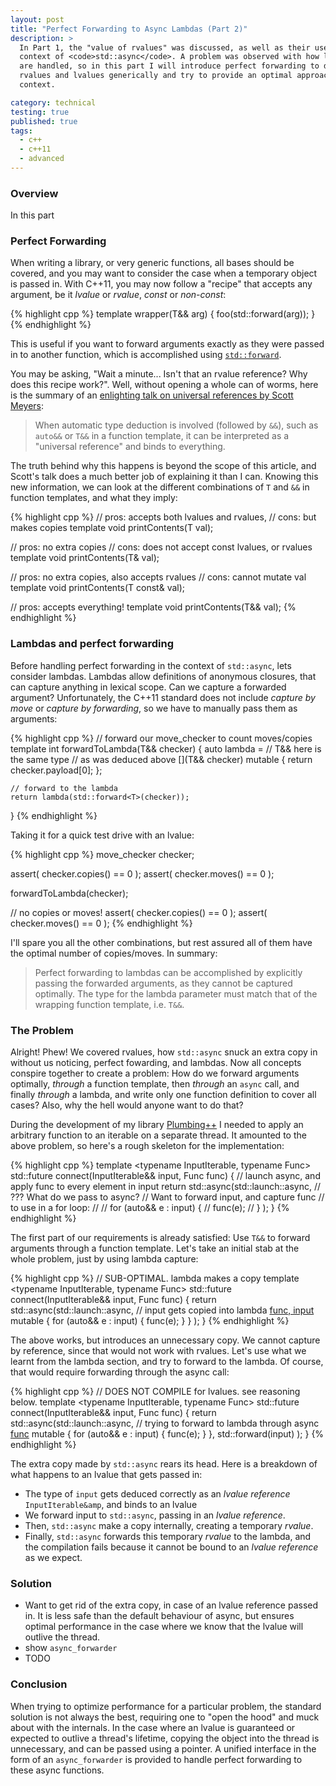 ```yaml
---
layout: post
title: "Perfect Forwarding to Async Lambdas (Part 2)"
description: >
  In Part 1, the "value of rvalues" was discussed, as well as their use in the
  context of <code>std::async</code>. A problem was observed with how lvalues
  are handled, so in this part I will introduce perfect forwarding to deal with
  rvalues and lvalues generically and try to provide an optimal approach in that
  context.

category: technical
testing: true
published: true
tags:
  - c++
  - c++11
  - advanced
---
```


### Overview

In this part 

### Perfect Forwarding

When writing a library, or very generic functions, all bases should be covered,
and you may want to consider the case when a temporary object is passed in. With
C++11, you may now follow a "recipe" that accepts any argument, be it _lvalue_
or _rvalue_, _const_ or _non-const_:

{% highlight cpp %}
template<typename T>
wrapper(T&& arg) {
    foo(std::forward<T>(arg));
}
{% endhighlight %}

This is useful if you want to forward arguments exactly as they were passed in
to another function, which is accomplished using <a
href="http://en.cppreference.com/w/cpp/utility/forward"><code>std::forward</code></a>.

You may be asking, "Wait a minute... Isn't that an rvalue reference? Why does
this recipe work?". Well, without opening a whole can of worms, here is the
summary of an <a
href="http://channel9.msdn.com/Shows/Going+Deep/Cpp-and-Beyond-2012-Scott-Meyers-Universal-References-in-Cpp11">enlighting
talk on universal references by Scott Meyers</a>:

> When automatic type deduction is involved (followed by
> <code>&amp;&amp;</code>), such as <code>auto&amp;&amp;</code> or
> <code>T&amp;&amp;</code> in a function template, it can be interpreted as a
> "universal reference" and binds to everything.

The truth behind why this happens is beyond the scope of this article, and
Scott's talk does a much better job of explaining it than I can. Knowing this
new information, we can look at the different combinations of <code>T</code> and
<code>&amp;&amp;</code> in function templates, and what they imply:

{% highlight cpp %}
// pros: accepts both lvalues and rvalues,
// cons: but makes copies
template <typename T>
void printContents(T val);

// pros: no extra copies
// cons: does not accept const lvalues, or rvalues
template <typename T>
void printContents(T& val);

// pros: no extra copies, also accepts rvalues
// cons: cannot mutate val
template <typename T>
void printContents(T const& val);

// pros: accepts everything!
template <typename T>
void printContents(T&& val);
{% endhighlight %}

### Lambdas and perfect forwarding

Before handling perfect forwarding in the context of <code>std::async</code>,
lets consider lambdas. Lambdas allow definitions of anonymous closures, that can
capture anything in lexical scope. Can we capture a forwarded argument?
Unfortunately, the C++11 standard does not include _capture by move_ or _capture
by forwarding_, so we have to manually pass them as arguments:

{% highlight cpp %}
// forward our move_checker to count moves/copies
template <typename T>
int forwardToLambda(T&& checker)
{
    auto lambda =
        // T&& here is the same type
        // as was deduced above
        [](T&& checker) mutable
        {
            return checker.payload[0];
        };

    // forward to the lambda
    return lambda(std::forward<T>(checker));
}
{% endhighlight %}

Taking it for a quick test drive with an lvalue:

{% highlight cpp %}
move_checker checker;

assert( checker.copies() == 0 );
assert( checker.moves() == 0 );

forwardToLambda(checker);

// no copies or moves!
assert( checker.copies() == 0 );
assert( checker.moves() == 0 );
{% endhighlight %}

I'll spare you all the other combinations, but rest assured all of them have the
optimal number of copies/moves. In summary:

> Perfect forwarding to lambdas can be accomplished by explicitly passing the
> forwarded arguments, as they cannot be captured optimally. The type for the
> lambda parameter must match that of the wrapping function template, i.e.
> <code>T&amp;&amp;</code>.

### The Problem

Alright! Phew! We covered rvalues, how <code>std::async</code> snuck an extra
copy in without us noticing, perfect fowarding, and lambdas. Now all concepts
conspire together to create a problem: How do we forward arguments optimally,
_through_ a function template, then _through_ an <code>async</code> call, and
finally _through_ a lambda, and write only one function definition to cover all
cases? Also, why the hell would anyone want to do that?

During the development of my library <a
href="https://github.com/KholdStare/plumbingplusplus">Plumbing++</a> I needed to
apply an arbitrary function to an iterable on a separate thread. It amounted to
the above problem, so here's a rough skeleton for the implementation:

{% highlight cpp %}
template <typename InputIterable, typename Func>
std::future<void> connect(InputIterable&& input, Func func)
{
    // launch async, and apply func to every element in input
    return std::async(std::launch::async,
            // ??? What do we pass to async?
            // Want to forward input, and capture func
            // to use in a for loop:
            //
            // for (auto&& e : input) {
            //     func(e);
            // }
    );
}
{% endhighlight %}

The first part of our requirements is already satisfied: Use
<code>T&amp;&amp;</code> to forward arguments through a function template. Let's
take an initial stab at the whole problem, just by using lambda capture:

{% highlight cpp %}
// SUB-OPTIMAL. lambda makes a copy
template <typename InputIterable, typename Func>
std::future<void> connect(InputIterable&& input, Func func)
{
    return std::async(std::launch::async,
            // input gets copied into lambda
            [func, input]() mutable
            {
                for (auto&& e : input) {
                    func(e);
                }
            }
    );
}
{% endhighlight %}

The above works, but introduces an unnecessary copy.  We cannot capture by
reference, since that would not work with rvalues. Let's use what we learnt from
the lambda section, and try to forward to the lambda. Of course, that would
require forwarding through the async call:

{% highlight cpp %}
// DOES NOT COMPILE for lvalues. see reasoning below.
template <typename InputIterable, typename Func>
std::future<void> connect(InputIterable&& input, Func func)
{
    return std::async(std::launch::async,
            // trying to forward to lambda through async
            [func](InputIterable&&) mutable
            {
                for (auto&& e : input) {
                    func(e);
                }
            },
            std::forward<InputIterable>(input)
    );
}
{% endhighlight %}

The extra copy made by <code>std::async</code> rears its head. Here is a
breakdown of what happens to an lvalue that gets passed in:

* The type of <code>input</code> gets deduced correctly as an _lvalue reference_ <code>InputIterable&amp</code>, and binds to an lvalue 
* We forward input to <code>std::async</code>, passing in an _lvalue reference_. 
* Then, <code>std::async</code> make a copy internally, creating a temporary _rvalue_. 
* Finally, <code>std::async</code> forwards this temporary _rvalue_ to the lambda, and the compilation fails because it cannot be bound to an _lvalue reference_ as we expect. 

### Solution

* Want to get rid of the extra copy, in case of an lvalue reference passed in.
  It is less safe than the default behaviour of async, but ensures optimal
  performance in the case where we know that the lvalue will outlive the thread.
* show <code>async_forwarder</code>
* TODO

### Conclusion

When trying to optimize performance for a particular problem, the standard
solution is not always the best, requiring one to "open the hood" and muck about
with the internals. In the case where an lvalue is guaranteed or expected to
outlive a thread's lifetime, copying the object into the thread is unnecessary,
and can be passed using a pointer. A unified interface in the form of an
<code>async_forwarder</code> is provided to handle perfect forwarding to these
async functions.
